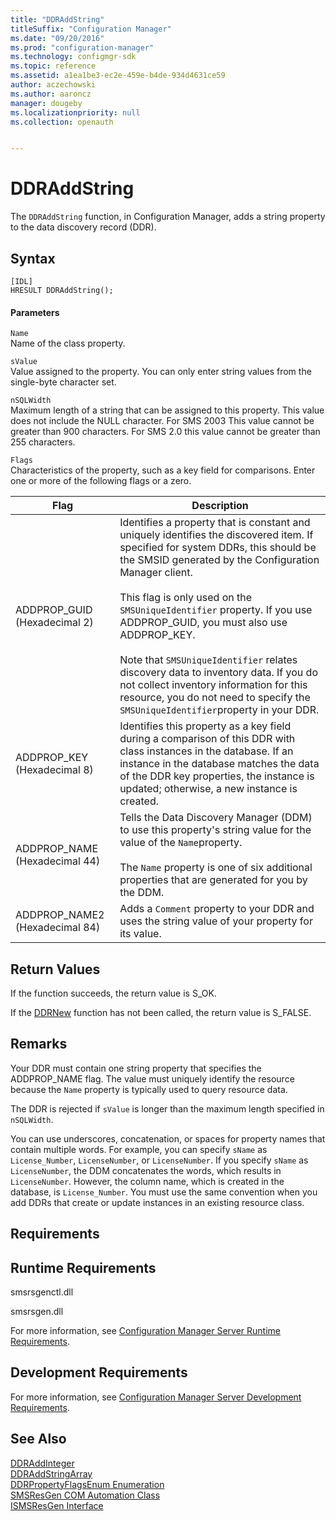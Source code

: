 ```yaml
---
title: "DDRAddString"
titleSuffix: "Configuration Manager"
ms.date: "09/20/2016"
ms.prod: "configuration-manager"
ms.technology: configmgr-sdk
ms.topic: reference
ms.assetid: a1ea1be3-ec2e-459e-b4de-934d4631ce59
author: aczechowski
ms.author: aaroncz
manager: dougeby
ms.localizationpriority: null
ms.collection: openauth


---
```

# DDRAddString
The `DDRAddString` function, in Configuration Manager, adds a string property to the data discovery record (DDR).  

## Syntax  

```  
[IDL]  
HRESULT DDRAddString();  
```  

#### Parameters  
 `Name`  
 Name of the class property.  

 `sValue`  
 Value assigned to the property. You can only enter string values from the single-byte character set.  

 `nSQLWidth`  
 Maximum length of a string that can be assigned to this property. This value does not include the NULL character. For SMS 2003 This value cannot be greater than 900 characters. For SMS 2.0 this value cannot be greater than 255 characters.  

 `Flags`  
 Characteristics of the property, such as a key field for comparisons. Enter one or more of the following flags or a zero.  

|Flag|Description|  
|----------|-----------------|  
|ADDPROP_GUID (Hexadecimal 2)|Identifies a property that is constant and uniquely identifies the discovered item. If specified for system DDRs, this should be the SMSID generated by the Configuration Manager client.<br /><br /> This flag is only used on the `SMSUniqueIdentifier` property. If you use ADDPROP_GUID, you must also use ADDPROP_KEY.<br /><br /> Note that `SMSUniqueIdentifier` relates discovery data to inventory data. If you do not collect inventory information for this resource, you do not need to specify the `SMSUniqueIdentifier`property in your DDR.|  
|ADDPROP_KEY (Hexadecimal 8)|Identifies this property as a key field during a comparison of this DDR with class instances in the database. If an instance in the database matches the data of the DDR key properties, the instance is updated; otherwise, a new instance is created.|  
|ADDPROP_NAME (Hexadecimal 44)|Tells the Data Discovery Manager (DDM) to use this property's string value for the value of the `Name`property.<br /><br /> The `Name` property is one of six additional properties that are generated for you by the DDM.|  
|ADDPROP_NAME2 (Hexadecimal 84)|Adds a `Comment` property to your DDR and uses the string value of your property for its value.|  

## Return Values  
 If the function succeeds, the return value is S_OK.  

 If the [DDRNew](../../../../../develop/reference/core/servers/configure/ddrnew.md) function has not been called, the return value is S_FALSE.  

## Remarks  
 Your DDR must contain one string property that specifies the ADDPROP_NAME flag. The value must uniquely identify the resource because the `Name` property is typically used to query resource data.  

 The DDR is rejected if `sValue` is longer than the maximum length specified in `nSQLWidth`.  

 You can use underscores, concatenation, or spaces for property names that contain multiple words. For example, you can specify `sName` as `License_Number`, `LicenseNumber`, or `LicenseNumber`. If you specify `sName` as `LicenseNumber`, the DDM concatenates the words, which results in `LicenseNumber`. However, the column name, which is created in the database, is `License_Number`. You must use the same convention when you add DDRs that create or update instances in an existing resource class.  

## Requirements  

## Runtime Requirements  
 smsrsgenctl.dll  

 smsrsgen.dll  

 For more information, see [Configuration Manager Server Runtime Requirements](../../../../../develop/core/reqs/server-runtime-requirements.md).  

## Development Requirements  
 For more information, see [Configuration Manager Server Development Requirements](../../../../../develop/core/reqs/server-development-requirements.md).  

## See Also  
 [DDRAddInteger](../../../../../develop/reference/core/servers/configure/ddraddinteger.md)   
 [DDRAddStringArray](../../../../../develop/reference/core/servers/configure/ddraddstringarray.md)   
 [DDRPropertyFlagsEnum Enumeration](../../../../../develop/reference/core/servers/configure/ddrpropertyflagsenum-enumeration.md)   
 [SMSResGen COM Automation Class](../../../../../develop/reference/core/servers/configure/smsresgen-com-automation-class.md)   
 [ISMSResGen Interface](../../../../../develop/reference/core/servers/configure/ismsresgen-interface.md)
